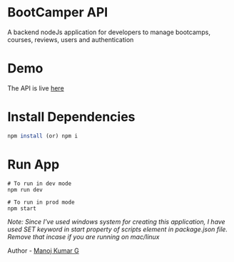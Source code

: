 # BootCamper API

A backend nodeJs application for developers to manage bootcamps, courses, reviews, users and authentication

# Demo

The API is live <a href="http://bootcamper-env.eba-awephpyv.ap-south-1.elasticbeanstalk.com/api/v1/swagger/"> here </a>

# Install Dependencies

```javascript
npm install (or) npm i
```

# Run App

```
# To run in dev mode
npm run dev

# To run in prod mode
npm start
```

_Note: Since I've used windows system for creating this application, I have used SET keyword in start property of scripts element in package.json file. Remove that incase if you are running on mac/linux_

Author - <a href="https://www.linkedin.com/in/manojg381997/">Manoj Kumar G</a>
